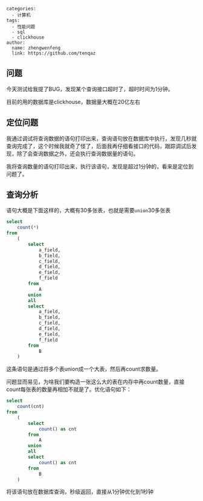 ```
categories:
  - 计算机
tags:
  - 性能问题
  - sql
  - clickhouse
author: 
  name: zhengwenfeng
  link: https://github.com/tenqaz
```



## 问题

今天测试给我提了BUG，发现某个查询接口超时了，超时时间为1分钟。

目前的用的数据库是clickhouse，数据量大概在20亿左右



## 定位问题

我通过调试将查询数据的语句打印出来，查询语句放在数据库中执行，发现几秒就查询完成了，这个时候我就奇了怪了，后面我再仔细看接口的代码，跟踪调试后发现，除了会查询数据之外，还会执行查询数据量的语句。

我将查询数量的语句打印出来，执行该语句，发现是超过1分钟的，看来是定位到问题了。



## 查询分析

语句大概是下面这样的，大概有30多张表，也就是需要`union`30多张表

```sql
select
    count(*)
from
    (
        select
            a_field,
            b_field,
            c_field,
            d_field,
            e_field,
            f_field
        from
            A
        union
        all
        select
            a_field,
            b_field,
            c_field,
            d_field,
            e_field,
            f_field
        from
            B
    )
```



这条语句是通过将多个表union成一个大表，然后再count求数量。

问题显而易见，为啥我们要构造一张这么大的表在内存中再count数量，直接count每张表的数量再相加不就是了。优化语句如下：

```sql
select
    count(cnt)
from
    (
        select
            count() as cnt
        from
            A
        union
        all
        select
            count() as cnt
        from
            B
    )
```



将该语句放在数据库查询，秒级返回，直接从1分钟优化到1秒钟



